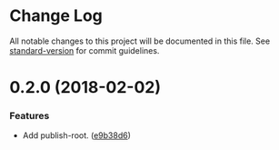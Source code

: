 # Change Log

All notable changes to this project will be documented in this file. See [standard-version](https://github.com/conventional-changelog/standard-version) for commit guidelines.

<a name="0.2.0"></a>
# 0.2.0 (2018-02-02)


### Features

* Add publish-root. ([e9b38d6](https://github.com/darkobits/publish-root/commit/e9b38d6))
